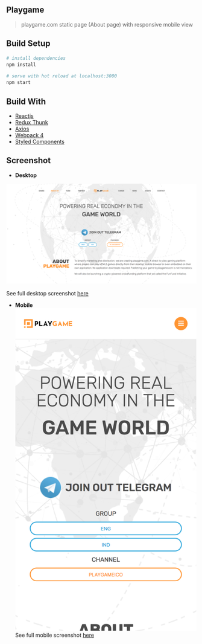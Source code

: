 ## Playgame

  

> playgame.com static page (About page) with responsive mobile view

  

## Build Setup

  

``` bash
# install dependencies
npm install
```

  ```bash
# serve with hot reload at localhost:3000
npm start
```

## Build With

- [Reactjs](https://reactjs.org/) 
- [Redux Thunk](https://github.com/reduxjs/redux-thunk)
- [Axios](https://github.com/axios/axios)
- [Webpack 4](https://webpack.js.org/)
- [Styled Components](https://www.styled-components.com/)

## Screenshot

 - **Desktop**

![Screenshot Desktop on Display](https://raw.githubusercontent.com/fjfalah/playgame/master/src/assets/images/screenshots/sc_desktop_on_display.png)

 See full desktop screenshot [here](https://github.com/fjfalah/playgame/blob/master/src/assets/images/screenshots/sc_desktop_full.png)
 - **Mobile**
 ![Screenshot Desktop on Display](https://raw.githubusercontent.com/fjfalah/playgame/master/src/assets/images/screenshots/sc_mobile_on_display.png)
 See full mobile screenshot [here](https://github.com/fjfalah/playgame/blob/master/src/assets/images/screenshots/sc_mobile_full.png)
